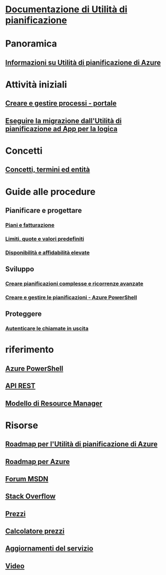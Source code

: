 # [Documentazione di Utilità di pianificazione](index.md)

# Panoramica
## [Informazioni su Utilità di pianificazione di Azure](scheduler-intro.md)

# Attività iniziali
## [Creare e gestire processi - portale](scheduler-get-started-portal.md)
## [Eseguire la migrazione dall'Utilità di pianificazione ad App per la logica](migrate-from-scheduler-to-logic-apps.md)

# Concetti
## [Concetti, termini ed entità](scheduler-concepts-terms.md)

# Guide alle procedure
## Pianificare e progettare
### [Piani e fatturazione](scheduler-plans-billing.md)
### [Limiti, quote e valori predefiniti](scheduler-limits-defaults-errors.md)
### [Disponibilità e affidabilità elevate](scheduler-high-availability-reliability.md)

## Sviluppo
### [Creare pianificazioni complesse e ricorrenze avanzate](scheduler-advanced-complexity.md)
### [Creare e gestire le pianificazioni - Azure PowerShell](scheduler-powershell-reference.md)

## Proteggere
### [Autenticare le chiamate in uscita](scheduler-outbound-authentication.md)

# riferimento
## [Azure PowerShell](/powershell/module/azurerm.scheduler)
## [API REST](/rest/api/scheduler)
## [Modello di Resource Manager](/azure/templates/microsoft.scheduler/allversions)

# Risorse
## [Roadmap per l'Utilità di pianificazione di Azure](https://azure.microsoft.com/updates/?product=scheduler)
## [Roadmap per Azure](https://azure.microsoft.com/updates/)
## [Forum MSDN](https://social.msdn.microsoft.com/Forums/home?forum=azurescheduler)
## [Stack Overflow](http://stackoverflow.com/questions/tagged/azure-scheduler)
## [Prezzi](https://azure.microsoft.com/pricing/details/scheduler/)
## [Calcolatore prezzi](https://azure.microsoft.com/pricing/calculator/)
## [Aggiornamenti del servizio](https://azure.microsoft.com/updates/?product=scheduler)
## [Video](https://azure.microsoft.com/documentation/videos/index/?services=scheduler)